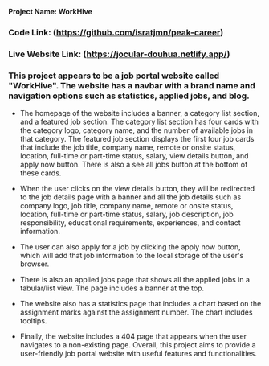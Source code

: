 
**Project Name: WorkHive**

### Code Link: (https://github.com/isratjmn/peak-career)

### Live Website Link: (https://jocular-douhua.netlify.app/)

### This project appears to be a job portal website called "WorkHive". The website has a navbar with a brand name and navigation options such as statistics, applied jobs, and blog.

* The homepage of the website includes a banner, a category list section, and a featured job section. The category list section has four cards with the category logo, category name, and the number of available jobs in that category. The featured job section displays the first four job cards that include the job title, company name, remote or onsite status, location, full-time or part-time status, salary, view details button, and apply now button. There is also a see all jobs button at the bottom of these cards.

* When the user clicks on the view details button, they will be redirected to the job details page with a banner and all the job details such as company logo, job title, company name, remote or onsite status, location, full-time or part-time status, salary, job description, job responsibility, educational requirements, experiences, and contact information.

* The user can also apply for a job by clicking the apply now button, which will add that job information to the local storage of the user's browser.

* There is also an applied jobs page that shows all the applied jobs in a tabular/list view. The page includes a banner at the top.

* The website also has a statistics page that includes a chart based on the assignment marks against the assignment number. The chart includes tooltips.

* Finally, the website includes a 404 page that appears when the user navigates to a non-existing page. Overall, this project aims to provide a user-friendly job portal website with useful features and functionalities.
